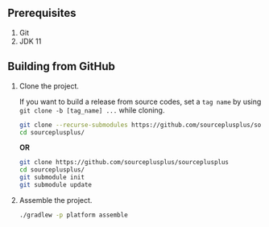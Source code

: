 ## Prerequisites

1. Git
2. JDK 11

## Building from GitHub

1. Clone the project.

    If you want to build a release from source codes, set a `tag name` by using `git clone -b [tag_name] ...` while cloning.

    ```bash
    git clone --recurse-submodules https://github.com/sourceplusplus/sourceplusplus
    cd sourceplusplus/
    ```
    **OR**
    ```bash
    git clone https://github.com/sourceplusplus/sourceplusplus
    cd sourceplusplus/
    git submodule init
    git submodule update
    ```

1. Assemble the project.
    ```bash
    ./gradlew -p platform assemble
    ```

